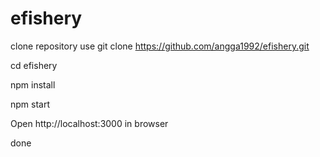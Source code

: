 # efishery
clone repository use git clone https://github.com/angga1992/efishery.git

cd efishery

npm install

npm start

Open http://localhost:3000 in browser

done
